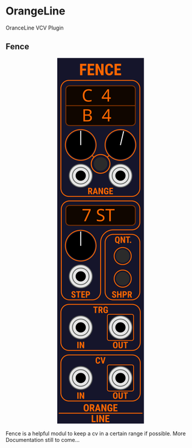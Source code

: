 # OrangeLine
OranceLine VCV Plugin

## Fence

<p align="center"><img src="res/FenceWork.svg"></p>

Fence is a helpful modul to keep a cv in a certain range if possible.
More Documentation still to come...
